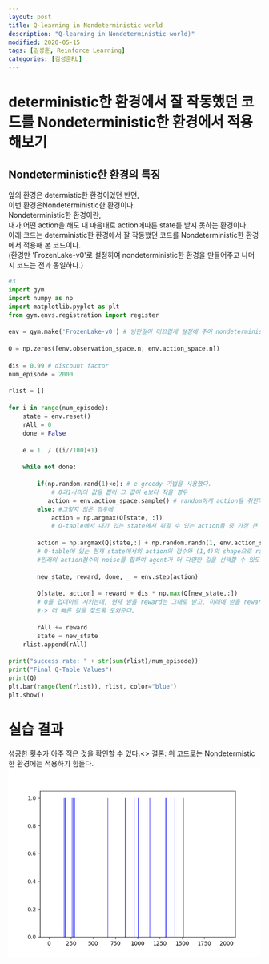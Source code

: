 ```yaml
---
layout: post
title: Q-learning in Nondeterministic world
description: "Q-learning in Nondeterministic world)"
modified: 2020-05-15
tags: [김성훈, Reinforce Learning]
categories: [김성훈RL]
---
```

# deterministic한 환경에서 잘 작동했던 코드를 Nondeterministic한 환경에서 적용해보기
## Nondeterministic한 환경의 특징
앞의 환경은 determistic한 환경이었던 반면,<br>
이번 환경은Nondeterministic한 환경이다.<br>
Nondeterministic한 환경이란,<br>
내가 어떤 action을 해도 내 마음대로 action에따른 state를 받지 못하는 환경이다.<br>
아래 코드는 deterministic한 환경에서 잘 작동했던 코드를 Nondeterministic한 환경에서 적용해 본 코드이다.<br>
(환경만 'FrozenLake-v0'로 설정하여 nondeterministic한 환경을 만들어주고 나머지 코드는 전과 동일하다.)

```python
#3
import gym
import numpy as np
import matplotlib.pyplot as plt
from gym.envs.registration import register

env = gym.make('FrozenLake-v0') # 빙판길이 미끄럽게 설정해 주어 nondeterministic한 환경을 만들어준다.

Q = np.zeros([env.observation_space.n, env.action_space.n])

dis = 0.99 # discount factor
num_episode = 2000

rlist = []

for i in range(num_episode):
    state = env.reset()
    rAll = 0
    done = False

    e = 1. / ((i//100)+1)

    while not done:

        if(np.random.rand(1)<e): # e-greedy 기법을 사용했다.
            # 0과1사의의 값을 뽑아 그 값이 e보다 작을 경우
           action = env.action_space.sample() # random하게 action을 취한다.
        else: #그렇지 않은 경우에
            action = np.argmax(Q[state, :])
            # Q-table에서 내가 있는 state에서 취할 수 있는 action들 중 가장 큰 점수의 action을 취한다.

        action = np.argmax(Q[state,:] + np.random.randn(1, env.action_space.n)/(i+1))
        # Q-table에 있는 현재 state에서의 action의 점수와 (1,4)의 shape으로 random하게 숫자를 뽑아 noise를 만들어
        #원래의 action점수와 noise를 합하여 agent가 더 다양한 길을 선택할 수 있도록 도와준다.

        new_state, reward, done, _ = env.step(action)

        Q[state, action] = reward + dis * np.max(Q[new_state,:])
        # Q를 업데이트 시키는데, 현재 받을 reward는 그대로 받고, 미래에 받을 reward를 discount시켜 받는다.
        #-> 더 빠른 길을 찾도록 도와준다.

        rAll += reward
        state = new_state
    rlist.append(rAll)

print("success rate: " + str(sum(rlist)/num_episode))
print("Final Q-Table Values")
print(Q)
plt.bar(range(len(rlist)), rlist, color="blue")
plt.show()

```
# 실습 결과
성공한 횟수가 아주 적은 것을 확인할 수 있다.<>
결론: 위 코드로는 Nondetermistic한 환경에는 적용하기 힘들다.
![image](/assets/Q-learning_result.png)
